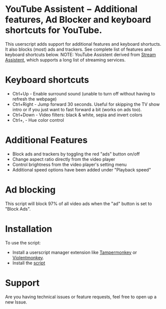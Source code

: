 # YouTube Assistent − Additional features, Ad Blocker and keyboard shortcuts for YouTube.

This userscript adds support for additional features and keyboard shortucts. It also blocks (most) ads and trackers.
See complete list of features and keyboard shortcuts below.
NOTE: YouTube Assistent derived from [Stream Assistent](https://github.com/CHJ85/Stream-Assistent), which supports a long list of streaming services.

# Keyboard shortcuts
 - Ctrl+Up - Enable surround sound (unable to turn off without having to refresh the webpage)
 - Ctrl+Right - Jump forward 30 seconds. Useful for skipping the TV show intro or if you just want to fast forward a bit (works on ads too).
 - Ctrl+Down - Video filters: black & white, sepia and invert colors
 - Ctrl+, - Hue color control
# Additional Features
 - Block ads and trackers by toggling the red "ads" button on/off
 - Change aspect ratio directly from the video player
 - Control brightness from the video player's setting menu
 - Additional speed options have been added under "Playback speed"
# Ad blocking
This script will block 97% of all video ads when the "ad" button is set to "Block Ads". 
# Installation
To use the script:
 - Install a userscript manager extension like [Tampermonkey](https://www.tampermonkey.net/) or [Violentmonkey](https://violentmonkey.github.io/).
 - Install the [script](https://github.com/chj85/YouTube-Assistent/raw/main/main.user.js)
# Support
Are you having technical issues or feature requests, feel free to open up a new Issue.
